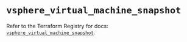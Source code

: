 # `vsphere_virtual_machine_snapshot`

Refer to the Terraform Registry for docs: [`vsphere_virtual_machine_snapshot`](https://registry.terraform.io/providers/vmware/vsphere/2.13.0/docs/resources/virtual_machine_snapshot).

